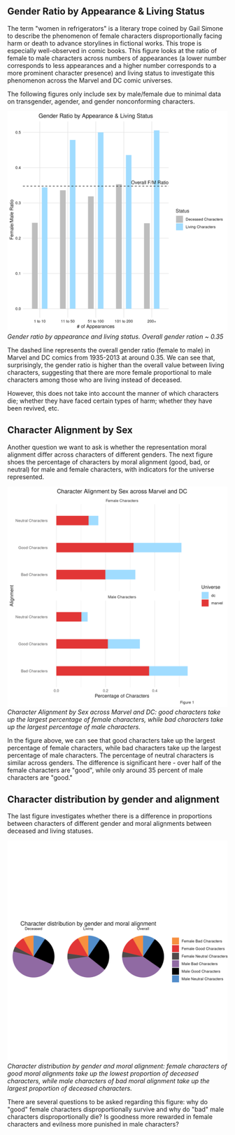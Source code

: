 ## Gender Ratio by Appearance & Living Status

The term "women in refrigerators" is a literary trope coined by Gail Simone to describe the phenomenon of female characters disproportionally facing harm or death to advance storylines in fictional works. This trope is especially well-observed in comic books. This figure looks at the ratio of female to male characters across numbers of appearances (a lower number corresponds to less appearances and a higher number corresponds to a more prominent character presence) and living status to investigate this phenomenon across the Marvel and DC comic universes.

The following figures only include sex by male/female due to minimal data on transgender, agender, and gender nonconforming characters. 

![Gender Ratio by Appearance & Living Status](figs/fig2.png)  
*Gender ratio by appearance and living status. Overall gender ration ~ 0.35*

The dashed line represents the overall gender ratio (female to male) in Marvel and DC comics from 1935-2013 at around 0.35. We can see that, surprisingly, the gender ratio is higher than the overall value between living characters, suggesting that there are more female proportional to male characters among those who are living instead of deceased.

However, this does not take into account the manner of which characters die; whether they have faced certain types of harm; whether they have been revived, etc.

## Character Alignment by Sex 

Another question we want to ask is whether the representation moral alignment differ across characters of different genders. The next figure shoes the percentage of characters by moral alignment (good, bad, or neutral) for male and female characters, with indicators for the universe represented.

![Character Alignment by Sex across Marvel and DC](figs/fig1.png)  
*Character Alignment by Sex across Marvel and DC: good characters take up the largest percentage of female characters, while bad characters take up the largest percentage of male characters.*

In the figure above, we can see that good characters take up the largest percentage of female characters, while bad characters take up the largest percentage of male characters. The percentage of neutral characters is similar across genders. The difference is significant here - over half of the female characters are "good", while only around 35 percent of male characters are "good."

## Character distribution by gender and alignment

The last figure investigates whether there is a difference in proportions between characters of different gender and moral alignments between deceased and living statuses.

![Character distribution by gender and moral alignment](figs/fig3.png)
*Character distribution by gender and moral alignment: female characters of good moral alignments take up the lowest proportion of deceased characters, while male characters of bad moral alignment take up the largest proportion of deceased characters.*

There are several questions to be asked regarding this figure: why do "good" female characters disproportionally survive and why do "bad" male characters disproportionally die? Is goodness more rewarded in female characters and evilness more punished in male characters?